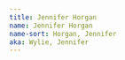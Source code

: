 ```yaml
---
title: Jennifer Horgan
name: Jennifer Horgan
name-sort: Horgan, Jennifer
aka: Wylie, Jennifer
---
```

